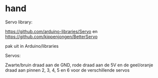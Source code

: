 # hand


Servo library: 

https://github.com/arduino-libraries/Servo
en 
https://github.com/kippenjongen/BetterServo

pak uit in Arduino/libraries



Servos: 

Zwarte/bruin draad aan de GND, rode draad aan de 5V en de geel/oranje draad aan pinnen 2, 3, 4, 5 en 6 voor de verschillende servos

